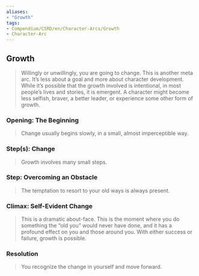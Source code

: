 ```yaml
---
aliases: 
- "Growth"
tags: 
- Compendium/CSRD/en/Character-Arcs/Growth
- Character-Arc
---
```

## Growth
>Willingly or unwillingly, you are going to change. This is another meta arc. It’s less about a goal and more about character development. While it’s possible that the growth involved is intentional, in most people’s lives and stories, it is emergent. A character might become less selfish, braver, a better leader, or experience some other form of growth.
### Opening: The Beginning  
>Change usually begins slowly, in a small, almost imperceptible way.
### Step(s): Change  
>Growth involves many small steps. 
### Step: Overcoming an Obstacle  
>The temptation to resort to your old ways is always present. 
### Climax: Self-Evident Change  
>This is a dramatic about-face. This is the moment where you do something the “old you” would never have done, and it has a profound effect on you and those around you. With either success or failure, growth is possible.
### Resolution  
>You recognize the change in yourself and move forward.